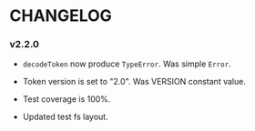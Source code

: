 # CHANGELOG

### v2.2.0

- `decodeToken` now produce `TypeError`. Was simple `Error`.
- Token version is set to "2.0". Was VERSION constant value.

- Test coverage is 100%.
- Updated test fs layout.
